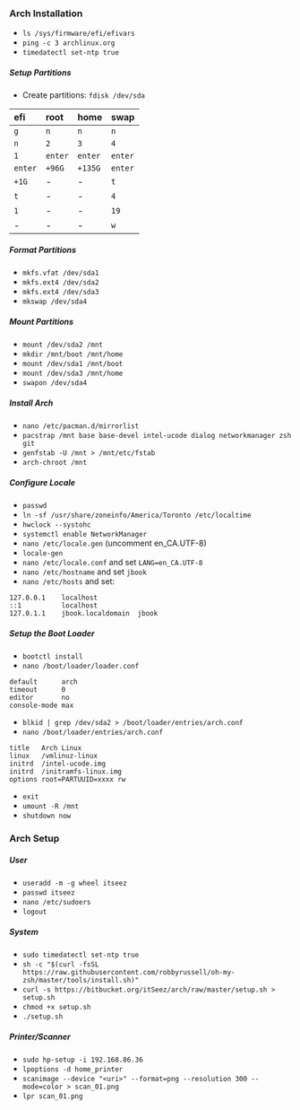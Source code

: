### Arch Installation

- `ls /sys/firmware/efi/efivars`
- `ping -c 3 archlinux.org`
- `timedatectl set-ntp true`

##### Setup Partitions

- Create partitions: `fdisk /dev/sda`

|efi    |root   |home   |swap   |
|:------|:------|:------|:------|
|`g`    |`n`    |`n`    |`n`    |
|`n`    |`2`    |`3`    |`4`    |
|`1`    |`enter`|`enter`|`enter`|
|`enter`|`+96G` |`+135G`|`enter`|
|`+1G`  |-      |-      |`t`    |
|`t`    |-      |-      |`4`    |
|`1`    |-      |-      |`19`   |
|-      |-      |-      |`w`    |

##### Format Partitions

- `mkfs.vfat /dev/sda1`
- `mkfs.ext4 /dev/sda2`
- `mkfs.ext4 /dev/sda3`
- `mkswap /dev/sda4`

##### Mount Partitions

- `mount /dev/sda2 /mnt`
- `mkdir /mnt/boot /mnt/home`
- `mount /dev/sda1 /mnt/boot`
- `mount /dev/sda3 /mnt/home`
- `swapon /dev/sda4`

##### Install Arch

- `nano /etc/pacman.d/mirrorlist`
- `pacstrap /mnt base base-devel intel-ucode dialog networkmanager zsh git`
- `genfstab -U /mnt > /mnt/etc/fstab`
- `arch-chroot /mnt`

##### Configure Locale

- `passwd`
- `ln -sf /usr/share/zoneinfo/America/Toronto /etc/localtime`
- `hwclock --systohc`
- `systemctl enable NetworkManager`
- `nano /etc/locale.gen` (uncomment en_CA.UTF-8)
- `locale-gen`
- `nano /etc/locale.conf` and set `LANG=en_CA.UTF-8`
- `nano /etc/hostname` and set `jbook`
- `nano /etc/hosts` and set:

```
127.0.0.1    localhost
::1          localhost
127.0.1.1    jbook.localdomain  jbook
```

##### Setup the Boot Loader

- `bootctl install`
- `nano /boot/loader/loader.conf`

```
default      arch
timeout      0
editor       no
console-mode max
```

- `blkid | grep /dev/sda2 > /boot/loader/entries/arch.conf`
- `nano /boot/loader/entries/arch.conf`

```
title   Arch Linux
linux   /vmlinuz-linux
initrd  /intel-ucode.img
initrd  /initramfs-linux.img
options root=PARTUUID=xxxx rw
```

- `exit`
- `umount -R /mnt`
- `shutdown now`

### Arch Setup

##### User

- `useradd -m -g wheel itseez`
- `passwd itseez`
- `nano /etc/sudoers`
- `logout`

##### System

- `sudo timedatectl set-ntp true`
- `sh -c "$(curl -fsSL https://raw.githubusercontent.com/robbyrussell/oh-my-zsh/master/tools/install.sh)"`
- `curl -s https://bitbucket.org/itSeez/arch/raw/master/setup.sh > setup.sh`
- `chmod +x setup.sh`
- `./setup.sh`

##### Printer/Scanner

- `sudo hp-setup -i 192.168.86.36`
- `lpoptions -d home_printer`
- `scanimage --device "<uri>" --format=png --resolution 300 --mode=color > scan_01.png`
- `lpr scan_01.png`
